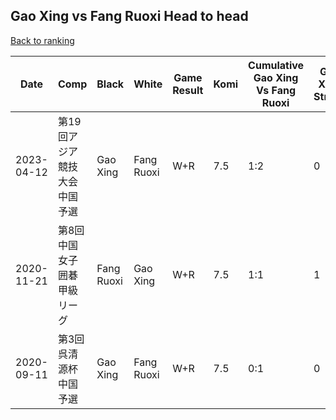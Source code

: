 ## Gao Xing vs Fang Ruoxi Head to head

[Back to ranking](../../index.md)




| **Date** | **Comp** | **Black** | **White** | **Game Result** | **Komi** | **Cumulative Gao Xing Vs Fang Ruoxi** | **Gao Xing Streak** | **Fang Ruoxi Streak** | 
| --- | --- | --- | --- | --- | --- | --- | --- | --- |
| 2023-04-12 | 第19回アジア競技大会中国予選 | Gao Xing | Fang Ruoxi | W+R | 7.5 | 1:2 | 0 | 1 | 
| 2020-11-21 | 第8回中国女子囲碁甲級リーグ | Fang Ruoxi | Gao Xing | W+R | 7.5 | 1:1 | 1 | 0 | 
| 2020-09-11 | 第3回呉清源杯中国予選 | Gao Xing | Fang Ruoxi | W+R | 7.5 | 0:1 | 0 | 1 |




